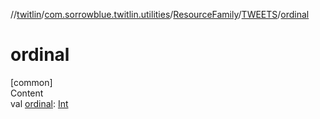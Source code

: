 //[twitlin](../../../index.md)/[com.sorrowblue.twitlin.utilities](../../index.md)/[ResourceFamily](../index.md)/[TWEETS](index.md)/[ordinal](ordinal.md)



# ordinal  
[common]  
Content  
val [ordinal](ordinal.md): [Int](https://kotlinlang.org/api/latest/jvm/stdlib/kotlin/-int/index.html)  



